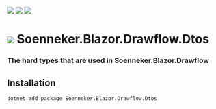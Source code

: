 ﻿[![](https://img.shields.io/nuget/v/soenneker.blazor.drawflow.dtos.svg?style=for-the-badge)](https://www.nuget.org/packages/soenneker.blazor.drawflow.dtos/)
[![](https://img.shields.io/github/actions/workflow/status/soenneker/soenneker.blazor.drawflow.dtos/publish-package.yml?style=for-the-badge)](https://github.com/soenneker/soenneker.blazor.drawflow.dtos/actions/workflows/publish-package.yml)
[![](https://img.shields.io/nuget/dt/soenneker.blazor.drawflow.dtos.svg?style=for-the-badge)](https://www.nuget.org/packages/soenneker.blazor.drawflow.dtos/)

# ![](https://user-images.githubusercontent.com/4441470/224455560-91ed3ee7-f510-4041-a8d2-3fc093025112.png) Soenneker.Blazor.Drawflow.Dtos
### The hard types that are used in Soenneker.Blazor.Drawflow

## Installation

```
dotnet add package Soenneker.Blazor.Drawflow.Dtos
```
